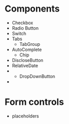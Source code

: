 # Components

* Checkbox
* Radio Button
* Switch
* Tabs
    * TabGroup
* AutoComplete
    * Chip
* DiscloseButton
* RelativeDate
* * DropDownButton
* 
# Form controls

* placeholders
